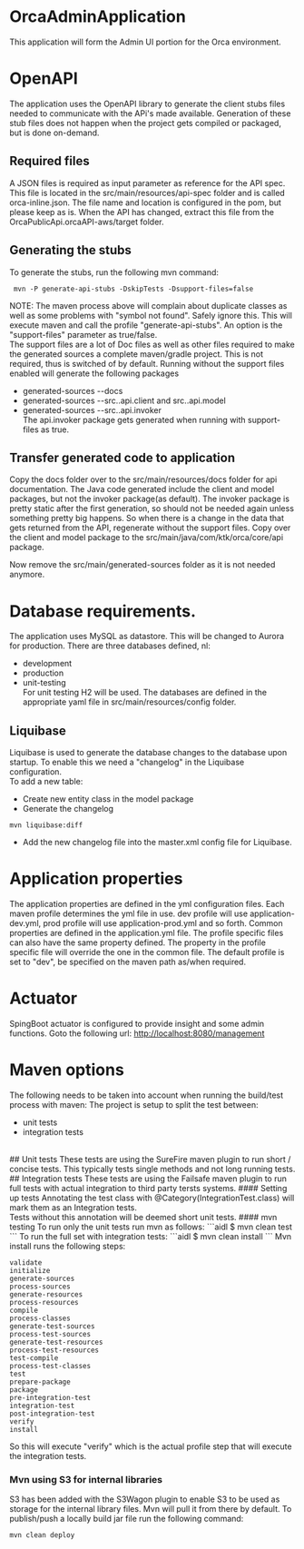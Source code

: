 # OrcaAdminApplication

This application will form the Admin UI portion for the Orca environment.

# OpenAPI
The application uses the OpenAPI library to generate the client stubs files needed to communicate with the APi's made available. Generation of these stub files does not 
happen when the project gets compiled or packaged, but is done on-demand.<br>

## Required files
A JSON files is required as input parameter as reference for the API spec. 
This file is located in the src/main/resources/api-spec folder and is called orca-inline.json. The file name and location is configured in the pom, but please keep as is. 
When the API has changed, extract this file from the OrcaPublicApi.orcaAPI-aws/target folder.

## Generating the stubs
To generate the stubs, run the following mvn command:
```aidl
 mvn -P generate-api-stubs -DskipTests -Dsupport-files=false
```
NOTE: The maven process above will complain about duplicate classes as well as some problems with "symbol not found". Safely ignore this.
This will execute maven and call the profile "generate-api-stubs". An option is the "support-files" parameter as true/false.<br>
The support files are a lot of Doc files as well as other files required to make the generated sources a complete maven/gradle
project. This is not required, thus is switched of by default.
Running without the support files enabled will generate the following packages
* generated-sources --docs
* generated-sources --src..api.client and src..api.model
* generated-sources --src..api.invoker <br>
The api.invoker package gets generated when running with support-files as true.

## Transfer generated code to application

Copy the docs folder over to the src/main/resources/docs folder for api documentation.
The Java code generated include the client and model packages, but not the invoker package(as default). The invoker
package is pretty static after the first generation, so should not be needed again unless something pretty big happens.
So when there is a change in the data that gets returned from the API, regenerate without the support files.
Copy over the client and model package to the src/main/java/com/ktk/orca/core/api package.

Now remove the src/main/generated-sources folder as it is not needed anymore.


# Database requirements.
The application uses MySQL as datastore. This will be changed to Aurora for production.
There are three databases defined, nl:
* development
* production
* unit-testing
<br>For unit testing H2 will be used.
The databases are defined in the appropriate yaml file in src/main/resources/config folder.

## Liquibase
Liquibase is used to generate the database changes to the database upon startup. To enable this we need a "changelog" in the Liquibase configuration.<br>
To add a new table:<br>
* Create new entity class in the model package
* Generate the changelog 
```aidl
mvn liquibase:diff
```
* Add the new changelog file into the master.xml config file for Liquibase.

# Application properties
The application properties are defined in the yml configuration files.
Each maven profile determines the yml file in use.
dev profile will use application-dev.yml, prod profile will use application-prod.yml and so forth.
Common properties are defined in the application.yml file. The profile specific files can also have the same
property defined. The property in the profile specific file will override the one in the common file.
The default profile is set to "dev", be specified on the maven path as/when required.

# Actuator
SpingBoot actuator is configured to provide insight and some admin functions. Goto the following url:
[http://localhost:8080/management](http://localhost:8080/management)

# Maven options
The following needs to be taken into account when running the build/test process with maven:
The project is setup to split the test between:<br>
* unit tests
* integration tests
<br>
## Unit tests
These tests are using the SureFire maven plugin to run short / concise tests. This typically tests single methods and not long running tests.
## Integration tests
These tests are using the Failsafe maven plugin to run full tests with actual integration to third party tersts systems.
#### Setting up tests
Annotating the test class with @Category(IntegrationTest.class) will mark them as an Integration tests.<br>
Tests without this annotation will be deemed short unit tests.
#### mvn testing
To run only the unit tests run mvn as follows:
```aidl
$ mvn clean test
```
To run the full set with integration tests:
```aidl
$ mvn clean install 
```
Mvn install runs the following steps:

    validate
    initialize
    generate-sources
    process-sources
    generate-resources
    process-resources
    compile
    process-classes
    generate-test-sources
    process-test-sources
    generate-test-resources
    process-test-resources
    test-compile
    process-test-classes
    test
    prepare-package
    package
    pre-integration-test
    integration-test
    post-integration-test
    verify
    install

So this will execute "verify" which is the actual profile step that will execute the integration tests.
### Mvn using S3 for internal libraries
S3 has been added with the S3Wagon plugin to enable S3 to be used as storage for the internal library files. Mvn will pull it from there by default.
To publish/push a locally build jar file run the following command:
```
mvn clean deploy
```


